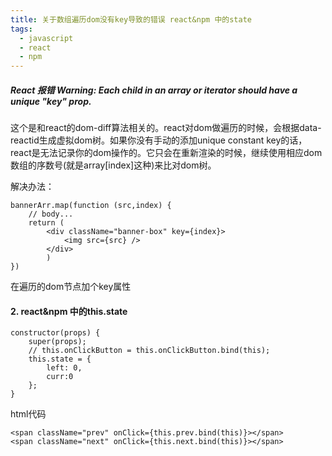 ```yaml
---
title: 关于数组遍历dom没有key导致的错误 react&npm 中的state
tags:
  - javascript
  - react
  - npm
---
```

##### React 报错 Warning: Each child in an array or iterator should have a unique "key" prop.
这个是和react的dom-diff算法相关的。react对dom做遍历的时候，会根据data-reactid生成虚拟dom树。如果你没有手动的添加unique constant key的话，react是无法记录你的dom操作的。它只会在重新渲染的时候，继续使用相应dom数组的序数号(就是array[index]这种)来比对dom树。

解决办法：
```
bannerArr.map(function (src,index) {
    // body...
    return (
        <div className="banner-box" key={index}>
            <img src={src} />
        </div>
        )
})
```
在遍历的dom节点加个key属性
#### 2. react&npm 中的this.state
```
constructor(props) {
    super(props);
    // this.onClickButton = this.onClickButton.bind(this);
    this.state = {
        left: 0,
        curr:0
    };
}

```
html代码
```
<span className="prev" onClick={this.prev.bind(this)}></span>
<span className="next" onClick={this.next.bind(this)}></span>
```